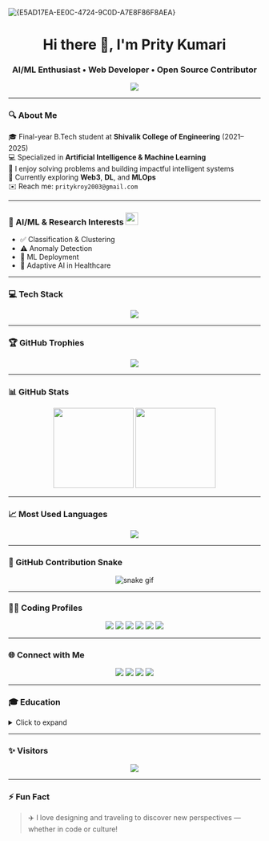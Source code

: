 
<!--   <img src="https://media.giphy.com/media/qgQUggAC3Pfv687qPC/giphy.gif" width="400" /> -->

![{E5AD17EA-EE0C-4724-9C0D-A7E8F86F8AEA}](https://github.com/user-attachments/assets/33318a55-a29a-486c-ae40-e5e8e753cbf8)


<h1 align="center">Hi there 👋, I'm Prity Kumari</h1>
<h3 align="center">AI/ML Enthusiast • Web Developer • Open Source Contributor</h3>

<p align="center">
  <img src="https://readme-typing-svg.demolab.com?font=Fira+Code&size=25&pause=1000&color=F70000&center=true&vCenter=true&width=900&lines=Turning+ideas+into+intelligent+systems.;Passionate+about+AI%2C+ML+%26+Web+Tech.;Let%27s+build+something+amazing+together!" />
</p>

---

### 🔍 About Me

🎓 Final-year B.Tech student at **Shivalik College of Engineering** (2021–2025)  
💻 Specialized in **Artificial Intelligence & Machine Learning**  
🧠 I enjoy solving problems and building impactful intelligent systems  
🌱 Currently exploring **Web3**, **DL**, and **MLOps**  
✉️ Reach me: `pritykroy2003@gmail.com`

---

### 🧠 AI/ML & Research Interests <img src="https://user-images.githubusercontent.com/71630336/167283558-6c53d514-1a4a-4ad0-acd8-33d97ba5ac07.gif" width="25" />

- ✅ Classification & Clustering  
- ⚠️ Anomaly Detection  
- 🚀 ML Deployment  
- 🧬 Adaptive AI in Healthcare

---

### 💻 Tech Stack

<p align="center">
  <img src="https://skillicons.dev/icons?i=python,cpp,js,react,nodejs,html,css,mysql,mongodb,git,linux" />
</p>

---

### 🏆 GitHub Trophies

<p align="center">
  <img src="https://github-profile-trophy.vercel.app/?username=pritykumari1910&theme=radical&row=2&column=4" />
</p>

---

### 📊 GitHub Stats

<p align="center">
  <img src="https://github-readme-stats.vercel.app/api?username=pritykumari1910&show_icons=true&theme=radical" height="160" />
  <img src="https://github-readme-streak-stats.herokuapp.com/?user=pritykumari1910&theme=dracula&hide_border=false" height="160"/>
</p>

---

### 📈 Most Used Languages

<p align="center">
  <img src="https://github-readme-stats.vercel.app/api/top-langs/?username=pritykumari1910&layout=compact&theme=radical" />
</p>

---

### 🐍 GitHub Contribution Snake

<p align="center">
  <img src="https://raw.githubusercontent.com/pritykumari1910/pritykumari1910/output/github-contribution-grid-snake.svg" alt="snake gif" />
</p>

---

### 👩‍💻 Coding Profiles

<p align="center">
  <a href="https://leetcode.com/pritykroy/"><img src="https://img.shields.io/badge/LeetCode-FFA116?style=for-the-badge&logo=LeetCode&logoColor=black"/></a>
  <a href="https://auth.geeksforgeeks.org/user/pritykumv5ab/"><img src="https://img.shields.io/badge/GeeksforGeeks-2F8D46?style=for-the-badge&logo=geeksforgeeks&logoColor=white"/></a>
  <a href="https://www.hackerrank.com/profile/pritykumari1910"><img src="https://img.shields.io/badge/HackerRank-00EA64?style=for-the-badge&logo=hackerrank&logoColor=black"/></a>
  <a href="https://www.codingninjas.com/studio/profile/prity_19"><img src="https://img.shields.io/badge/CodingNinjas-DD6620?style=for-the-badge&logo=codingninjas&logoColor=white"/></a>
  <a href="https://stackoverflow.com/users/23039208/prity-kumari"><img src="https://img.shields.io/badge/StackOverflow-FE7A16?style=for-the-badge&logo=stackoverflow&logoColor=white"/></a>
  <a href="https://workat.tech/profile"><img src="https://img.shields.io/badge/work@tech-38A1F3?style=for-the-badge&logo=workattech&logoColor=white"/></a>
</p>

---

### 🌐 Connect with Me

<p align="center">
  <a href="https://www.linkedin.com/in/prity-kumari-157159250/"><img src="https://img.shields.io/badge/LinkedIn-0077B5?style=for-the-badge&logo=linkedin&logoColor=white"/></a>
  <a href="https://medium.com/@pritykroy2003"><img src="https://img.shields.io/badge/Medium-12100E?style=for-the-badge&logo=medium&logoColor=white"/></a>
  <a href="https://www.kaggle.com/prity19"><img src="https://img.shields.io/badge/Kaggle-20BEFF?style=for-the-badge&logo=kaggle&logoColor=white"/></a>
  <a href="https://www.instagram.com/sundara_7808/?hl=en"><img src="https://img.shields.io/badge/Instagram-E4405F?style=for-the-badge&logo=instagram&logoColor=white"/></a>
</p>

---

### 🎓 Education

<details>
<summary>Click to expand</summary>

- 🎓 **Shivalik College of Engineering** (2021–2025)  
  🖥️ **Bachelor of Technology — Computer Science & Engineering**  

</details>

---

### ✨ Visitors

<p align="center">
  <img src="https://komarev.com/ghpvc/?username=pritykumari1910&label=Profile+Views&color=brightgreen" />
</p>

---

### ⚡ Fun Fact

> ✈️ I love designing and traveling to discover new perspectives — whether in code or culture!
